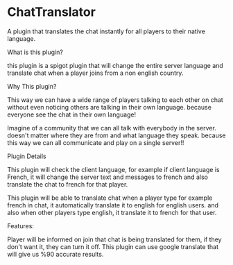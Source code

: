 ChatTranslator
==============

A plugin that translates the chat instantly for all players to their native language.

What is this plugin?

this plugin is a spigot plugin that will change the entire server language and translate chat when a player joins from a non english country.

Why This plugin?

This way we can have a wide range of players talking to each other on chat without even noticing others are talking in their own language. because everyone see the chat in their own language!

Imagine of a community that we can all talk with everybody in the server. doesn't matter where they are from and what language they speak. because this way we can all communicate and play on a single server!!

Plugin Details

This plugin will check the client language, for example if client language is French, it will change the server text and messages to french and also translate the chat to french for that player.

This plugin will be able to translate chat when a player type for example french in chat, it automatically translate it to english for english users. and also when other players type english, it translate it to french for that user.


Features:

Player will be informed on join that chat is being translated for them, if they don't want it, they can turn it off.
This plugin can use google translate that will give us %90 accurate results.
